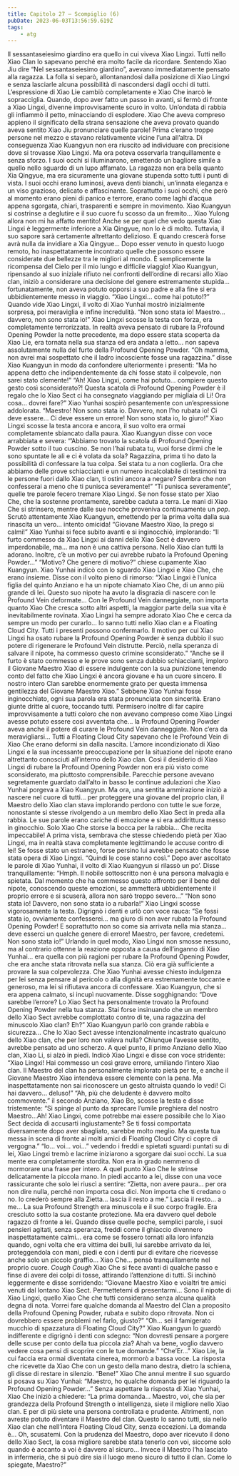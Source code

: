```yaml
---
title: Capitolo 27 – Scompiglio (6)
pubDate: 2023-06-03T13:56:59.619Z
tags:
    - atg
---
```


Il sessantaseiesimo giardino era quello in cui viveva Xiao Lingxi. Tutti nello Xiao Clan lo sapevano perché era molto facile da ricordare. Sentendo Xiao Jiu dire “Nel sessantaseiesimo giardino”, avevano immediatamente pensato alla ragazza.
La folla si separò, allontanandosi dalla posizione di Xiao Lingxi e senza lasciarle alcuna possibilità di nascondersi dagli occhi di tutti. L’espressione di Xiao Lie cambiò completamente e Xiao Che inarcò le sopracciglia. Quando, dopo aver fatto un passo in avanti, si fermò di fronte a Xiao Lingxi, divenne improvvisamente scuro in volto. Un’ondata di rabbia gli infiammò il petto, minacciando di esplodere.
Xiao Che aveva compreso appieno il significato della strana sensazione che aveva provato quando aveva sentito Xiao Jiu pronunciare quelle parole!
Prima c’erano troppe persone nel mezzo e stavano relativamente vicine l’una all’altra. Di conseguenza Xiao Kuangyun non era riuscito ad individuare con precisione dove si trovasse Xiao Lingxi. Ma ora poteva osservarla tranquillamente e senza sforzo. I suoi occhi si illuminarono, emettendo un bagliore simile a quello nello sguardo di un lupo affamato. La ragazza non era bella quanto Xia Qingyue, ma era sicuramente una giovane stupenda sotto tutti i punti di vista. I suoi occhi erano luminosi, aveva denti bianchi, un’innata eleganza e un viso grazioso, delicato e affascinante. Soprattutto i suoi occhi, che però al momento erano pieni di panico e terrore, erano come laghi d’acqua appena sgorgata, chiari, trasparenti e sempre in movimento.
Xiao Kuangyun si costrinse a deglutire e il suo cuore fu scosso da un fremito… Xiao Yulong allora non mi ha affatto mentito! Anche se per quel che vedo questa Xiao Lingxi è leggermente inferiore a Xia Qingyue, non lo è di molto. Tuttavia, il suo sapore sarà certamente altrettanto delizioso. E quando crescerà forse avrà nulla da invidiare a Xia Qingyue… Dopo esser venuto in questo luogo remoto, ho inaspettatamente incontrato quelle che possono essere considerate due bellezze tra le migliori al mondo. È semplicemente la ricompensa del Cielo per il mio lungo e difficile viaggio!
Xiao Kuangyun, ripensando al suo iniziale rifiuto nei confronti dell’ordine di recarsi allo Xiao clan, iniziò a considerare una decisione del genere estremamente stupida… fortunatamente, non aveva potuto opporsi a suo padre e alla fine si era ubbidientemente messo in viaggio.
“Xiao Lingxi… come hai potuto!?”
Quando vide Xiao Lingxi, il volto di Xiao Yunhai mostrò inizialmente sorpresa, poi meraviglia e infine incredulità.
“Non sono stata io! Maestro… davvero, non sono stata io!” Xiao Lingxi scosse la testa con forza, era completamente terrorizzata. In realtà aveva pensato di rubare la Profound Opening Powder la notte precedente, ma dopo essere stata scoperta da Xiao Lie, era tornata nella sua stanza ed era andata a letto… non sapeva assolutamente nulla del furto della Profound Opening Powder.
“Oh mamma, non avrei mai sospettato che il ladro incosciente fosse una ragazzina.” disse Xiao Kuangyun in modo da confondere ulteriormente i presenti: “Ma ho appena detto che indipendentemente da chi fosse stato il colpevole, non sarei stato clemente!”
“Ah! Xiao Lingxi, come hai potuto… compiere questo gesto così sconsiderato?! Questa scatola di Profound Opening Powder è il regalo che lo Xiao Sect ci ha consegnato viaggiando per migliaia di Li! Ora cosa… dovrei fare?” Xiao Yunhai sospirò pesantemente con un’espressione addolorata.
“Maestro! Non sono stata io. Davvero, non l’ho rubata io! Ci deve essere… Ci deve essere un errore! Non sono stata io, lo giuro!” Xiao Lingxi scosse la testa ancora e ancora, il suo volto era ormai completamente sbiancato dalla paura.
Xiao Kuangyun disse con voce arrabbiata e severa: “’Abbiamo trovato la scatola di Profound Opening Powder sotto il tuo cuscino. Se non l’hai rubata tu, vuoi forse dirmi che le sono spuntate le ali e ci è volata da sola? Ragazzina, prima ti ho dato la possibilità di confessare la tua colpa. Sei stata tu a non coglierla. Ora che abbiamo delle prove schiaccianti e un numero incalcolabile di testimoni tra le persone fuori dallo Xiao clan, ti ostini ancora a negare? Sembra che non confesserai a meno che ti punisca severamente!”
“Ti punisca severamente”, quelle tre parole fecero tremare Xiao Lingxi. Se non fosse stato per Xiao Che, che la sostenne prontamente, sarebbe caduta a terra. Le mani di Xiao Che si strinsero, mentre dalle sue nocche proveniva continuamente un *pop*. Scrutò attentamente Xiao Kuangyun, emettendo per la prima volta dalla sua rinascita un vero… intento omicida!
“Giovane Maestro Xiao, la prego si calmi!” Xiao Yunhai si fece subito avanti e si inginocchiò, implorando: “Il furto commesso da Xiao Lingxi ai danni dello Xiao Sect è davvero imperdonabile, ma… ma non è una cattiva persona. Nello Xiao clan tutti la adorano. Inoltre, c’è un motivo per cui avrebbe rubato la Profound Opening Powder…”
“Motivo? Che genere di motivo?” chiese cupamente Xiao Kuangyun.
Xiao Yunhai indicò con lo sguardo Xiao Lingxi e Xiao Che, che erano insieme. Disse con il volto pieno di rimorso: “Xiao Lingxi è l’unica figlia del quinto Anziano e ha un nipote chiamato Xiao Che, di un anno più grande di lei. Questo suo nipote ha avuto la disgrazia di nascere con le Profound Vein deformate… Con le Profound Vein danneggiate, non importa quanto Xiao Che cresca sotto altri aspetti, la maggior parte della sua vita è inevitabilmente rovinata. Xiao Lingxi ha sempre adorato Xiao Che e cerca da sempre un modo per curarlo… lo sanno tutti nello Xiao clan e a Floating Cloud City. Tutti i presenti possono confermarlo. Il motivo per cui Xiao Lingxi ha osato rubare la Profound Opening Powder è senza dubbio il suo potere di rigenerare le Profound Vein distrutte. Perciò, nella speranza di salvare il nipote, ha commesso questo crimine sconsiderato.”
“Anche se il furto è stato commesso e le prove sono senza dubbio schiaccianti, imploro il Giovane Maestro Xiao di essere indulgente con la sua punizione tenendo conto del fatto che Xiao Lingxi è ancora giovane e ha un cuore sincero. Il nostro intero Clan sarebbe enormemente grato per questa immensa gentilezza del Giovane Maestro Xiao.”
Sebbene Xiao Yunhai fosse inginocchiato, ogni sua parola era stata pronunciata con sincerità. Erano giunte dritte al cuore, toccando tutti. Permisero inoltre di far capire improvvisamente a tutti coloro che non avevano compreso come Xiao Lingxi avesse potuto essere così avventata che… la Profound Opening Powder aveva anche il potere di curare le Profound Vein danneggiate. Non c’era da meravigliarsi…
Tutti a Floating Cloud City sapevano che le Profound Vein di Xiao Che erano deformi sin dalla nascita. L’amore incondizionato di Xiao Lingxi e la sua incessante preoccupazione per la situazione del nipote erano altrettanto conosciuti all’interno dello Xiao clan. Così il desiderio di Xiao Lingxi di rubare la Profound Opening Powder non era più visto come sconsiderato, ma piuttosto comprensibile.
Parecchie persone avevano segretamente guardato dall’alto in basso le continue adulazioni che Xiao Yunhai porgeva a Xiao Kuangyun. Ma ora, una sentita ammirazione iniziò a nascere nel cuore di tutti… per proteggere una giovane del proprio clan, il Maestro dello Xiao clan stava implorando perdono con tutte le sue forze, nonostante si stesse rivolgendo a un membro dello Xiao Sect in preda alla rabbia. Le sue parole erano cariche di emozione e si era addirittura messo in ginocchio.
Solo Xiao Che storse la bocca per la rabbia… Che recita impeccabile! A prima vista, sembrava che stesse chiedendo pietà per Xiao Lingxi, ma in realtà stava completamente legittimando le accuse contro di lei! Se fosse stato un estraneo, forse persino lui avrebbe pensato che fosse stata opera di Xiao Lingxi.
“Quindi le cose stanno così.” Dopo aver ascoltato le parole di Xiao Yunhai, il volto di Xiao Kuangyun si rilassò un po’. Disse tranquillamente: “Hmph. Il nobile sottoscritto non è una persona malvagia e spietata. Dal momento che ha commesso questo affronto per il bene del nipote, conoscendo queste emozioni, se ammetterà ubbidientemente il proprio errore e si scuserà, allora non sarò troppo severo…”
“Non sono stata io! Davvero, non sono stata io a rubarla!” Xiao Lingxi scosse vigorosamente la testa. Digrignò i denti e urlò con voce rauca: “Se fossi stata io, ovviamente confesserei… ma giuro di non aver rubato la Profound Opening Powder! E soprattutto non so come sia arrivata nella mia stanza… deve esserci un qualche genere di errore! Maestro, per favore, credetemi. Non sono stata io!”
Urlando in quel modo, Xiao Lingxi non smosse nessuno, ma al contrario ottenne la reazione opposta a causa dell’inganno di Xiao Yunhai… era quella con più ragioni per rubare la Profound Opening Powder, che era anche stata ritrovata nella sua stanza. Ciò era già sufficiente a provare la sua colpevolezza. Che Xiao Yunhai avesse chiesto indulgenza per lei senza pensare al pericolo o alla dignità era estremamente toccante e generoso, ma lei si rifiutava ancora di confessare.
Xiao Kuangyun, che si era appena calmato, si incupì nuovamente. Disse sogghignando: “Dove sarebbe l’errore? Lo Xiao Sect ha personalmente trovato la Profound Opening Powder nella tua stanza. Stai forse insinuando che un membro dello Xiao Sect avrebbe complottato contro di te, una ragazzina del minuscolo Xiao clan? Eh?”
Xiao Kuangyun parlò con grande rabbia e sicurezza… Che lo Xiao Sect avesse intenzionalmente incastrato qualcuno dello Xiao clan, che per loro non valeva nulla? Chiunque l’avesse sentito, avrebbe pensato ad uno scherzo.
A quel punto, il primo Anziano dello Xiao clan, Xiao Li, si alzò in piedi. Indicò Xiao Lingxi e disse con voce stridente: “Xiao Lingxi! Hai commesso un così grave errore, umiliando l’intero Xiao clan. Il Maestro del clan ha personalmente implorato pietà per te, e anche il Giovane Maestro Xiao intendeva essere clemente con la pena. Ma inaspettatamente non sai riconoscere un gesto altruista quando lo vedi! Ci hai davvero… deluso!”
“Ah, più che deludente è davvero molto commovente.” il secondo Anziano, Xiao Bo, scosse la testa e disse tristemente: “Si spinge al punto da sprecare l’umile preghiera del nostro Maestro…Ah! Xiao Lingxi, come potrebbe mai essere possibile che lo Xiao Sect decida di accusarti ingiustamente? Se ti fossi comportata diversamente dopo aver sbagliato, sarebbe molto meglio. Ma questa tua messa in scena di fronte ai molti amici di Floating Cloud City ci copre di vergogna.”
“Io… voi… voi…” vedendo i freddi e spietati sguardi puntati su di lei, Xiao Lingxi tremò e lacrime iniziarono a sgorgare dai suoi occhi. La sua mente era completamente stordita. Non era in grado nemmeno di mormorare una frase per intero.
A quel punto Xiao Che le strinse delicatamente la piccola mano. In piedi accanto a lei, disse con una voce rassicurante che solo lei riuscì a sentire: “Zietta, non avere paura… per ora non dire nulla, perché non importa cosa dici. Non importa che ti credano o no. Io crederò sempre alla Zietta... lascia il resto a me.”
Lascia il resto… a me…
La sua Profound Strength era minuscola e il suo corpo fragile. Era cresciuto sotto la sua costante protezione. Ma era davvero quel debole ragazzo di fronte a lei. Quando disse quelle poche, semplici parole, i suoi pensieri agitati, senza speranza, freddi come il ghiaccio divennero inaspettatamente calmi… era come se fossero tornati alla loro infanzia quando, ogni volta che era vittima dei bulli, lui sarebbe arrivato da lei, proteggendola con mani, piedi e con i denti pur di evitare che ricevesse anche solo un piccolo graffio…
Xiao Che… pensò tranquillamente nel proprio cuore.
*Cough* *Cough* Xiao Che si fece avanti di qualche passo e finse di avere dei colpi di tosse, attirando l’attenzione di tutti. Si inchinò leggermente e disse sorridendo: “Giovane Maestro Xiao e voialtri tre amici venuti dal lontano Xiao Sect. Permettetemi di presentarmi… Sono il nipote di Xiao Lingxi, quello Xiao Che che tutti considerano senza alcuna qualità degna di nota. Vorrei fare qualche domanda al Maestro del Clan a proposito della Profound Opening Powder, rubata e subito dopo ritrovata. Non ci dovrebbero essere problemi nel farlo, giusto?”
“Oh… sei il famigerato mucchio di spazzatura di Floating Cloud City?” Xiao Kuangyun lo guardò indifferente e digrignò i denti con sdegno: “Non dovresti pensare a porgere delle scuse per conto della tua piccola zia? Ahah va bene, voglio davvero vedere cosa pensi di scoprire con le tue domande.”
“Che’Er…” Xiao Lie, la cui faccia era ormai diventata cinerea, mormorò a bassa voce. La risposta che ricevette da Xiao Che con un gesto della mano destra, dietro la schiena, gli disse di restare in silenzio.
“Bene!” Xiao Che annuì mentre il suo sguardo si posava su Xiao Yunhai: “Maestro, ho qualche domanda per lei riguardo la Profound Opening Powder…”
Senza aspettare la risposta di Xiao Yunhai, Xiao Che iniziò a chiedere: “La prima domanda… Maestro, voi, che sia per grandezza della Profound Strength o intelligenza, siete il migliore nello Xiao clan. E per di più siete una persona controllata e prudente. Altrimenti, non avreste potuto diventare il Maestro del clan. Questo lo sanno tutti, sia nello Xiao clan che nell’intera Floating Cloud City, senza eccezioni. La domanda è… Oh, scusatemi. Con la prudenza del Maestro, dopo aver ricevuto il dono dello Xiao Sect, la cosa migliore sarebbe stata tenerlo con voi, siccome solo quando è accanto a voi è davvero al sicuro… Invece il Maestro l’ha lasciato in infermeria, che si può dire sia il luogo meno sicuro di tutto il clan. Come lo spiegate, Maestro?”



